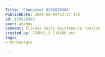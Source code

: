 ```yaml
---
Title: 'Changeset #155020380'
PublishDate: 2024-08-09T12:17:15Z
id: 155020380
user: adamos
comment: Flixbus daily maintenance routine
created_by: JOSM/1.5 (19160 en)
tags:
- Montenegro

---
```

